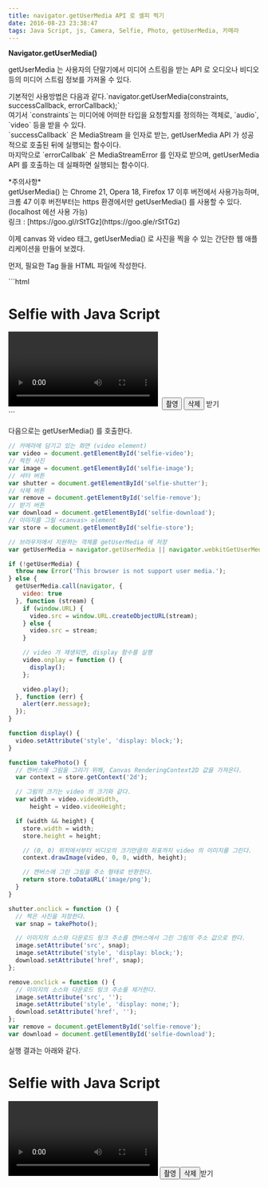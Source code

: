 ```yaml
---
title: navigator.getUserMedia API 로 셀피 찍기
date: 2016-08-23 23:38:47
tags: Java Script, js, Camera, Selfie, Photo, getUserMedia, 카메라
---
```


__Navigator.getUserMedia()__
<p>getUserMedia 는 사용자의 단말기에서 미디어 스트림을 받는 API 로 오디오나 비디오 등의 미디어 스트림 정보를 가져올 수 있다.</p>
<p>기본적인 사용방법은 다음과 같다.`navigator.getUserMedia(constraints, successCallback, errorCallback);`<br />여기서 `constraints`는 미디어에 어떠한 타입을 요청할지를 정의하는 객체로, `audio`, `video` 등을 받을 수 있다.<br />`successCallback` 은 MediaStream 을 인자로 받는, getUserMedia API 가 성공적으로 호출된 뒤에 실행되는 함수이다.<br />마지막으로 `errorCallbak` 은 MediaStreamError 를 인자로 받으며, getUserMedia API 를 호출하는 데 실패하면 실행되는 함수이다.</p>
<p>*주의사항*<br />getUserMedia() 는 Chrome 21, Opera 18, Firefox 17 이후 버전에서 사용가능하며, 크롬 47 이후 버전부터는 https 환경에서만 getUserMedia() 를 사용할 수 있다. (localhost 에선 사용 가능)<br />링크 : [https://goo.gl/rStTGz](https://goo.gle/rStTGz)</p>

<p>이제 canvas 와 video 태그, getUserMedia() 로 사진을 찍을 수 있는 간단한 웹 애플리케이션을 만들어 보겠다.</p>

<p>먼저, 필요한 Tag 들을 HTML 파일에 작성한다.</p>
```html
<h1>Selfie with Java Script</h1>
<div class="" id="selfie-wrapper">
  <video class="" id="selfie-video"></video>
  <img class="" id="selfie-image" src="">
  <button class="" id="selfie-shutter">촬영</button>
  <button class="" id="selfie-remove">삭제</button>
  <a class="" id="selfie-download" download="selfie.png">받기</a>
  <canvas class="" id="selfie-store" style="display: none;"></canvas>
</div>
```

<p>다음으로는 getUserMedia() 를 호출한다.</p>

```js
// 카메라에 담기고 있는 화면 (video element)
var video = document.getElementById('selfie-video');
// 찍힌 사진
var image = document.getElementById('selfie-image');
// 셔터 버튼
var shutter = document.getElementById('selfie-shutter');
// 삭제 버튼
var remove = document.getElementById('selfie-remove');
// 받기 버튼
var download = document.getElementById('selfie-download');
// 이미지를 그릴 <canvas> element
var store = document.getElementById('selfie-store');

// 브라우저에서 지원하는 객체를 getUserMedia 에 저장
var getUserMedia = navigator.getUserMedia || navigator.webkitGetUserMedia || navigator.mozGetUserMedia || navigator.msGetUserMedia;

if (!getUserMedia) {
  throw new Error('This browser is not support user media.');
} else {
  getUserMedia.call(navigator, {
    video: true
  }, function (stream) {
    if (window.URL) {
      video.src = window.URL.createObjectURL(stream);
    } else {
      video.src = stream;
    }

    // video 가 재생되면, display 함수를 실행
    video.onplay = function () {
      display();
    };

    video.play();
  }, function (err) {
    alert(err.message);
  });
}

function display() {
  video.setAttribute('style', 'display: block;');
}

function takePhoto() {
  // 캔버스에 그림을 그리기 위해, Canvas RenderingContext2D 값을 가져온다.
  var context = store.getContext('2d');

  // 그림의 크기는 video 의 크기와 같다.
  var width = video.videoWidth,
      height = video.videoHeight;

  if (width && height) {
    store.width = width;
    store.height = height;

    // (0, 0) 위치에서부터 비디오의 크기만큼의 좌표까지 video 의 이미지를 그린다.
    context.drawImage(video, 0, 0, width, height);

    // 캔버스에 그린 그림을 주소 형태로 반환한다.
    return store.toDataURL('image/png');
  }
}

shutter.onclick = function () {
  // 찍은 사진을 저장한다.
  var snap = takePhoto();

  // 이미지의 소스와 다운로드 링크 주소를 캔버스에서 그린 그림의 주소 값으로 한다.
  image.setAttribute('src', snap);
  image.setAttribute('style', 'display: block;');
  download.setAttribute('href', snap);
};

remove.onclick = function () {
  // 이미지의 소스와 다운로드 링크 주소를 제거한다.
  image.setAttribute('src', '');
  image.setAttribute('style', 'display: none;');
  download.setAttribute('href', '');
};
var remove = document.getElementById('selfie-remove');
var download = document.getElementById('selfie-download');
```
<p>실행 결과는 아래와 같다.</p>

<h1>Selfie with Java Script</h1>
<div class="" id="selfie-wrapper">
  <video class="" id="selfie-video"></video><img class="" id="selfie-image" src="">
  <button class="" id="selfie-shutter">촬영</button><button class="" id="selfie-remove">삭제</button><a class="" id="selfie-download" download="selfie.png">받기</a><canvas class="" id="selfie-store" style="display: none;"></canvas>
</div>

<script>
var video = document.getElementById('selfie-video');
var image = document.getElementById('selfie-image');
var shutter = document.getElementById('selfie-shutter');
var remove = document.getElementById('selfie-remove');
var download = document.getElementById('selfie-download');
var store = document.getElementById('selfie-store');

var getUserMedia = navigator.getUserMedia || navigator.webkitGetUserMedia || navigator.mozGetUserMedia || navigator.msGetUserMedia;

if (!getUserMedia) {
  throw new Error('This browser is not support user media.');
} else {
  getUserMedia.call(navigator, {
    video: true
  }, function (stream) {
    if (window.URL) {
      video.src = window.URL.createObjectURL(stream);
    } else {
      video.src = stream;
    }

    video.onplay = function () {
      display();
    };

    video.play();
  }, function (err) {
    alert(err.message);
  });
}

function display() {
  video.setAttribute('style', 'display: block;');
}

function takePhoto() {
  var context = store.getContext('2d');

  var width = video.videoWidth,
      height = video.videoHeight;

  if (width && height) {
    store.width = width;
    store.height = height;

    context.drawImage(video, 0, 0, width, height);

    return store.toDataURL('image/png');
  }
}

shutter.onclick = function () {
  var snap = takePhoto();

  image.setAttribute('src', snap);
  image.setAttribute('style', 'display: block;');
  download.setAttribute('href', snap);
};

remove.onclick = function () {
  image.setAttribute('src', '');
  image.setAttribute('style', 'display: none;');
  download.setAttribute('href', '');
};
var remove = document.getElementById('selfie-remove');
var download = document.getElementById('selfie-download');
</script>


